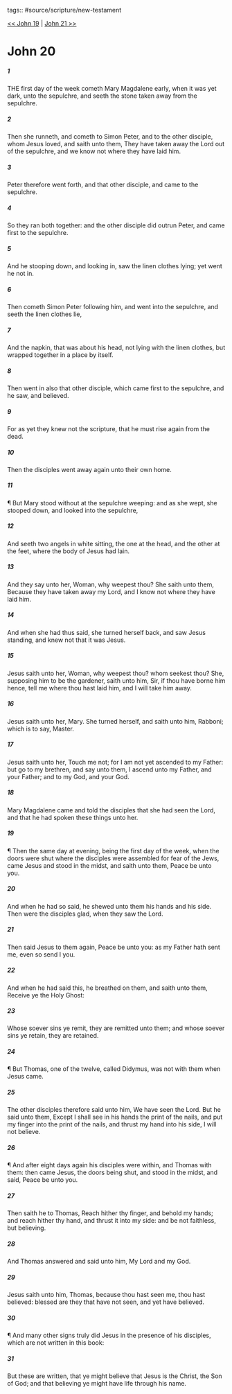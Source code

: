 tags:: #source/scripture/new-testament

[<< John 19](/New_Testament/04_John/John_19.md) | [John 21 >>](/New_Testament/04_John/John_21.md)

# John 20

##### 1

THE first day of the week cometh Mary Magdalene early, when it was yet dark, unto the sepulchre, and seeth the stone taken away from the sepulchre.

##### 2

Then she runneth, and cometh to Simon Peter, and to the other disciple, whom Jesus loved, and saith unto them, They have taken away the Lord out of the sepulchre, and we know not where they have laid him.

##### 3

Peter therefore went forth, and that other disciple, and came to the sepulchre.

##### 4

So they ran both together: and the other disciple did outrun Peter, and came first to the sepulchre.

##### 5

And he stooping down, and looking in, saw the linen clothes lying; yet went he not in.

##### 6

Then cometh Simon Peter following him, and went into the sepulchre, and seeth the linen clothes lie,

##### 7

And the napkin, that was about his head, not lying with the linen clothes, but wrapped together in a place by itself.

##### 8

Then went in also that other disciple, which came first to the sepulchre, and he saw, and believed.

##### 9

For as yet they knew not the scripture, that he must rise again from the dead.

##### 10

Then the disciples went away again unto their own home.

##### 11

¶ But Mary stood without at the sepulchre weeping: and as she wept, she stooped down, and looked into the sepulchre,

##### 12

And seeth two angels in white sitting, the one at the head, and the other at the feet, where the body of Jesus had lain.

##### 13

And they say unto her, Woman, why weepest thou? She saith unto them, Because they have taken away my Lord, and I know not where they have laid him.

##### 14

And when she had thus said, she turned herself back, and saw Jesus standing, and knew not that it was Jesus.

##### 15

Jesus saith unto her, Woman, why weepest thou? whom seekest thou? She, supposing him to be the gardener, saith unto him, Sir, if thou have borne him hence, tell me where thou hast laid him, and I will take him away.

##### 16

Jesus saith unto her, Mary. She turned herself, and saith unto him, Rabboni; which is to say, Master.

##### 17

Jesus saith unto her, Touch me not; for I am not yet ascended to my Father: but go to my brethren, and say unto them, I ascend unto my Father, and your Father; and to my God, and your God.

##### 18

Mary Magdalene came and told the disciples that she had seen the Lord, and that he had spoken these things unto her.

##### 19

¶ Then the same day at evening, being the first day of the week, when the doors were shut where the disciples were assembled for fear of the Jews, came Jesus and stood in the midst, and saith unto them, Peace be unto you.

##### 20

And when he had so said, he shewed unto them his hands and his side. Then were the disciples glad, when they saw the Lord.

##### 21

Then said Jesus to them again, Peace be unto you: as my Father hath sent me, even so send I you.

##### 22

And when he had said this, he breathed on them, and saith unto them, Receive ye the Holy Ghost:

##### 23

Whose soever sins ye remit, they are remitted unto them; and whose soever sins ye retain, they are retained.

##### 24

¶ But Thomas, one of the twelve, called Didymus, was not with them when Jesus came.

##### 25

The other disciples therefore said unto him, We have seen the Lord. But he said unto them, Except I shall see in his hands the print of the nails, and put my finger into the print of the nails, and thrust my hand into his side, I will not believe.

##### 26

¶ And after eight days again his disciples were within, and Thomas with them: then came Jesus, the doors being shut, and stood in the midst, and said, Peace be unto you.

##### 27

Then saith he to Thomas, Reach hither thy finger, and behold my hands; and reach hither thy hand, and thrust it into my side: and be not faithless, but believing.

##### 28

And Thomas answered and said unto him, My Lord and my God.

##### 29

Jesus saith unto him, Thomas, because thou hast seen me, thou hast believed: blessed are they that have not seen, and yet have believed.

##### 30

¶ And many other signs truly did Jesus in the presence of his disciples, which are not written in this book:

##### 31

But these are written, that ye might believe that Jesus is the Christ, the Son of God; and that believing ye might have life through his name.

